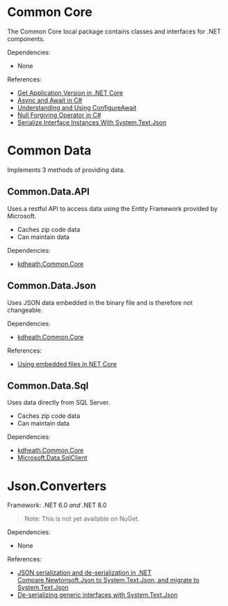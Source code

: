 # Common Core
The Common Core local package contains classes and interfaces for .NET components.

Dependencies:
- None

References:
- [Get Application Version in .NET Core](https://edi.wang/post/2018/9/27/get-app-version-net-core)
- [Async and Await in C#](https://www.c-sharpcorner.com/article/async-and-await-in-c-sharp/)
- [Understanding and Using ConfigureAwait](https://dev.to/this-is-learning/understanding-and-using-configureawait-in-asynchronous-programming-2da3)
- [Null Forgiving Operator in C#](https://jeremybytes.blogspot.com/2022/07/null-forgiving-operator-in-c.html)
- [Serialize Interface Instances With System.Text.Json](https://khalidabuhakmeh.com/serialize-interface-instances-system-text-json)

# Common Data
Implements 3 methods of providing data.

## Common.Data.API
Uses a restful API to access data using the Entity Framework provided by Microsoft.

- Caches zip code data
- Can maintain data

Dependencies:
- [kdheath.Common.Core](https://github.com/KevinDHeath/HomeBase/tree/main/src/Common/Core)

## Common.Data.Json
Uses JSON data embedded in the binary file and is therefore not changeable.

Dependencies:
- [kdheath.Common.Core](https://github.com/KevinDHeath/HomeBase/tree/main/src/Common/Core)

References:
- [Using embedded files in NET Core](https://josef.codes/using-embedded-files-in-dotnet-core/)

## Common.Data.Sql
Uses data directly from SQL Server.

- Caches zip code data
- Can maintain data

Dependencies:
- [kdheath.Common.Core](https://github.com/KevinDHeath/HomeBase/tree/main/src/Common/Core)
- [Microsoft.Data.SqlClient](https://www.nuget.org/packages/Microsoft.Data.SqlClient)

# Json.Converters
Framework: .NET 6.0 _and_ .NET 8.0

> Note: This is not yet available on NuGet.

Dependencies:
- None

References:
- [JSON serialization and de-serialization in .NET](https://learn.microsoft.com/en-us/dotnet/standard/serialization/system-text-json/overview)\
[Compare Newtonsoft.Json to System.Text.Json, and migrate to System.Text.Json](https://learn.microsoft.com/en-us/dotnet/standard/serialization/system-text-json/migrate-from-newtonsoft)
- [De-serializing generic interfaces with System.Text.Json](https://www.mrlacey.com/2019/10/deserializing-generic-interfaces-with.html)